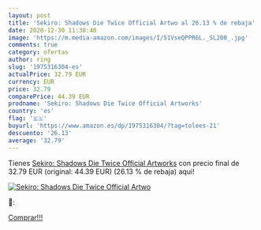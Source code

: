 ```yaml
---
layout: post
title: 'Sekiro: Shadows Die Twice Official Artwo al 26.13 % de rebaja'
date: 2020-12-30 11:38:40
image: 'https://m.media-amazon.com/images/I/51VseQPPR6L._SL200_.jpg'
comments: true
category: ofertas
author: ring
slug: '1975316304-es'
actualPrice: 32.79 EUR
currency: EUR
price: 32.79
comparePrice: 44.39 EUR
prodname: 'Sekiro: Shadows Die Twice Official Artworks'
country: 'es'
flag: '🇪🇸'
buyurl: 'https://www.amazon.es/dp/1975316304/?tag=tolees-21'
descuento: '26.13'
average: '32.79'
---
```


Tienes [Sekiro: Shadows Die Twice Official Artworks](https://www.amazon.es/dp/1975316304/?tag=tolees-21) con precio final de  32.79 EUR (original: 44.39 EUR) (26.13 %  de rebaja) aqui!

[![Sekiro: Shadows Die Twice Official Artwo](https://m.media-amazon.com/images/I/51VseQPPR6L._SL200_.jpg)](https://www.amazon.es/dp/1975316304/?tag=tolees-21)

🔎:


[Comprar!!!](https://www.amazon.es/dp/1975316304/?tag=tolees-21)
